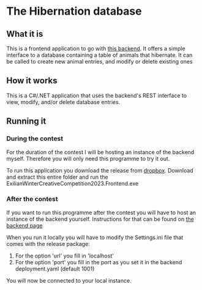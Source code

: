 # The Hibernation database

## What it is
This is a frontend application to go with [this backend](https://github.com/JafethvE/ExilianWinterCreativeCompetition2023).
It offers a simple interface to a database containing a table of animals that hibernate. It can be called to create new animal entries, and modify or delete existing ones

## How it works
This is a C#/.NET application that uses the backend's REST interface to view, modify, and/or delete database entries.

## Running it

### During the contest
For the duration of the contest I will be hosting an instance of the backend myself.
Therefore you will only need this programme to try it out.

To run this application you download the release from [dropbox](https://www.dropbox.com/scl/fo/bw1pov9fgrnqv9vsq5myh/h?rlkey=jzclb65byxowpzqwvvvvpb0wu&dl=0).
Download and extract this entire folder and run the ExilianWinterCreativeCompetition2023.Frontend.exe

### After the contest
If you want to run this programme after the contest you will have to host an instance of the backend yourself.
Instructions for that can be found on [the backend page](https://github.com/JafethvE/ExilianWinterCreativeCompetition2023)

When you run it locally you will have to modify the Settings.ini file that comes with the release package:

1. For the option 'url' you fill in 'localhost'
2. For the option 'port' you fill in the port as you set it in the backend deployment.yaml (default 1001)

You will now be connected to your local instance.